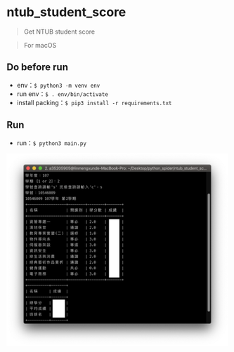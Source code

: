 # ntub_student_score

> Get NTUB student score

> For macOS

## Do before run
- env：`$ python3 -m venv env`
- run env：`$ . env/bin/activate`
- install packing：`$ pip3 install -r requirements.txt`

## Run
- run：`$ python3 main.py`

![ntub_student_score image](./ntub_student_score.png)
